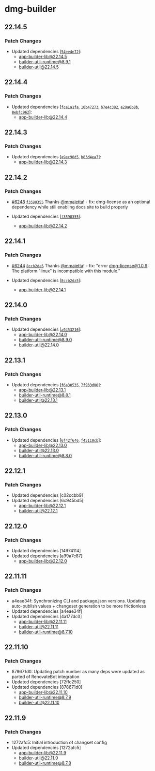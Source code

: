 # dmg-builder

## 22.14.5

### Patch Changes

- Updated dependencies [[`54ee4e72`](https://github.com/electron-userland/electron-builder/commit/54ee4e72c5db859b9a00104179786567a0e977ff)]:
  - app-builder-lib@22.14.5
  - builder-util-runtime@8.9.1
  - builder-util@22.14.5

## 22.14.4

### Patch Changes

- Updated dependencies [[`fce1a1fa`](https://github.com/electron-userland/electron-builder/commit/fce1a1fab66e3f5cd741a4cecc4af8377aea9dd8), [`10b47273`](https://github.com/electron-userland/electron-builder/commit/10b47273c32c32df17dfb910feb4a7704c83da91), [`b7e4c382`](https://github.com/electron-userland/electron-builder/commit/b7e4c382984bac874f63b83e0db91d875566a550), [`e29a6b8b`](https://github.com/electron-userland/electron-builder/commit/e29a6b8b36695a2ed9d2f9a57e4c1c74587d1b16), [`8ebfc962`](https://github.com/electron-userland/electron-builder/commit/8ebfc96276bffe0bc1ad394c5ae6843976e01709)]:
  - app-builder-lib@22.14.4

## 22.14.3

### Patch Changes

- Updated dependencies [[`a9ec90d5`](https://github.com/electron-userland/electron-builder/commit/a9ec90d539fdbb5786692629275b1a89bfd7aec4), [`b83d4ea7`](https://github.com/electron-userland/electron-builder/commit/b83d4ea778893f692c0405670a774d645602f063)]:
  - app-builder-lib@22.14.3

## 22.14.2

### Patch Changes

- [#6248](https://github.com/electron-userland/electron-builder/pull/6248) [`f3590355`](https://github.com/electron-userland/electron-builder/commit/f3590355c61dab05a6c92c5951aae8e59503d693) Thanks [@mmaietta](https://github.com/mmaietta)! - fix: dmg-license as an optional dependency while still enabling docs site to build properly

- Updated dependencies [[`f3590355`](https://github.com/electron-userland/electron-builder/commit/f3590355c61dab05a6c92c5951aae8e59503d693)]:
  - app-builder-lib@22.14.2

## 22.14.1

### Patch Changes

- [#6244](https://github.com/electron-userland/electron-builder/pull/6244) [`8ccb2da5`](https://github.com/electron-userland/electron-builder/commit/8ccb2da5d4c641b971f6a7403d3b2e3a3b844a05) Thanks [@mmaietta](https://github.com/mmaietta)! - fix: "error dmg-license@1.0.9: The platform "linux" is incompatible with this module."

- Updated dependencies [[`8ccb2da5`](https://github.com/electron-userland/electron-builder/commit/8ccb2da5d4c641b971f6a7403d3b2e3a3b844a05)]:
  - app-builder-lib@22.14.1

## 22.14.0

### Patch Changes

- Updated dependencies [[`a9453216`](https://github.com/electron-userland/electron-builder/commit/a94532164709a545c0f6551fdc336dbc5377bda8)]:
  - app-builder-lib@22.14.0
  - builder-util-runtime@8.9.0
  - builder-util@22.14.0

## 22.13.1

### Patch Changes

- Updated dependencies [[`f6a30535`](https://github.com/electron-userland/electron-builder/commit/f6a3053563bd50dc77010d2910086c81acdf613e), [`7f933d00`](https://github.com/electron-userland/electron-builder/commit/7f933d0004a0a5f808a2a1c71dca7362cab2728e)]:
  - app-builder-lib@22.13.1
  - builder-util-runtime@8.8.1
  - builder-util@22.13.1

## 22.13.0

### Patch Changes

- Updated dependencies [[`6f42f646`](https://github.com/electron-userland/electron-builder/commit/6f42f646c9d36405c9d69ca45dda51baabdec4bd), [`f45110cb`](https://github.com/electron-userland/electron-builder/commit/f45110cbf66572d5748d21fc24dc26cabd06f35f)]:
  - app-builder-lib@22.13.0
  - builder-util@22.13.0
  - builder-util-runtime@8.8.0

## 22.12.1

### Patch Changes

- Updated dependencies [c02ccbb9]
- Updated dependencies [6c945bd5]
  - app-builder-lib@22.12.1
  - builder-util@22.12.1

## 22.12.0

### Patch Changes

- Updated dependencies [14974114]
- Updated dependencies [a99a7c87]
  - app-builder-lib@22.12.0

## 22.11.11

### Patch Changes

- a4eae34f: Synchronizing CLI and package.json versions. Updating auto-publish values + changeset generation to be more frictionless
- Updated dependencies [a4eae34f]
- Updated dependencies [4a177dc0]
  - app-builder-lib@22.11.11
  - builder-util@22.11.11
  - builder-util-runtime@8.7.10

## 22.11.10

### Patch Changes

- 878671d0: Updating patch number as many deps were updated as parted of RenovateBot integration
- Updated dependencies [72ffc250]
- Updated dependencies [878671d0]
  - app-builder-lib@22.11.10
  - builder-util-runtime@8.7.9
  - builder-util@22.11.10

## 22.11.9

### Patch Changes

- 1272afc5: Initial introduction of changset config
- Updated dependencies [1272afc5]
  - app-builder-lib@22.11.9
  - builder-util@22.11.9
  - builder-util-runtime@8.7.8
